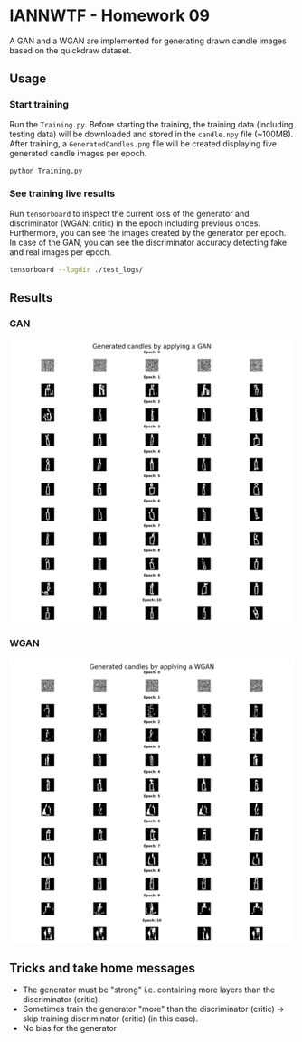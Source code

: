 # IANNWTF - Homework 09

A GAN and a WGAN are implemented for generating drawn candle images based on the quickdraw dataset.


## Usage

### Start training

Run the `Training.py`. Before starting the training, the training data (including testing data) will be downloaded 
and stored in the `candle.npy` file (~100MB).
After training, a `GeneratedCandles.png` file will be created displaying five generated candle images per epoch.

```bash
python Training.py
```

### See training live results

Run `tensorboard` to inspect the current loss of the generator and discriminator (WGAN: critic) in the epoch including previous onces.
Furthermore, you can see the images created by the generator per epoch.
In case of the GAN, you can see the discriminator accuracy detecting fake and real images per epoch.

```bash
tensorboard --logdir ./test_logs/
```

## Results

### GAN

![alt text](./GAN/GeneratedCandles.png)

### WGAN

![alt text](./WGAN/GeneratedCandles.png)

## Tricks and take home messages
- The generator must be "strong" i.e. containing more layers than the discriminator (critic).
- Sometimes train the generator "more" than the discriminator (critic) -> skip training discriminator (critic) (in this case).
- No bias for the generator